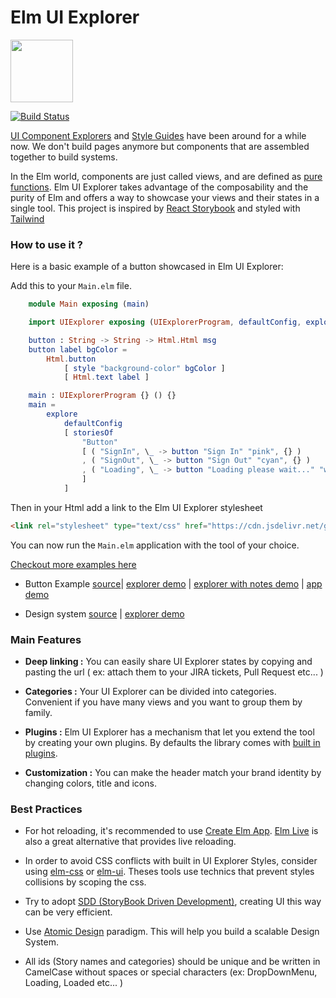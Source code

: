 # Elm UI Explorer

<img src="https://raw.githubusercontent.com/kalutheo/elm-ui-explorer/master/explorer-logo.png" height="100" />

[![Build Status](https://travis-ci.org/kalutheo/elm-ui-explorer.svg?branch=master)](https://travis-ci.org/kalutheo/elm-ui-explorer)

[UI Component Explorers](https://blog.hichroma.com/the-crucial-tool-for-modern-frontend-engineers-fb849b06187a) and [Style Guides](http://styleguides.io/) have been around for a while now.
We don't build pages anymore but components that are assembled together to build systems.

In the Elm world, components are just called views, and are defined as [pure functions](https://en.wikipedia.org/wiki/Pure_function).
Elm UI Explorer takes advantage of the composability and the purity of Elm and offers a way to showcase
your views and their states in a single tool.
This project is inspired by [React Storybook](https://storybook.js.org/) and styled with [Tailwind](https://tailwindcss.com/)


### How to use it ?

Here is a basic example of a button showcased in Elm UI Explorer:


Add this to your `Main.elm` file.

```elm
    module Main exposing (main)

    import UIExplorer exposing (UIExplorerProgram, defaultConfig, explore, storiesOf)

    button : String -> String -> Html.Html msg
    button label bgColor =
        Html.button
            [ style "background-color" bgColor ]
            [ Html.text label ]

    main : UIExplorerProgram {} () {}
    main =
        explore
            defaultConfig
            [ storiesOf
                "Button"
                [ ( "SignIn", \_ -> button "Sign In" "pink", {} )
                , ( "SignOut", \_ -> button "Sign Out" "cyan", {} )
                , ( "Loading", \_ -> button "Loading please wait..." "white", {} )
                ]
            ]

```

Then in your Html add a link to the Elm UI Explorer stylesheet

```html
<link rel="stylesheet" type="text/css" href="https://cdn.jsdelivr.net/gh/kalutheo/elm-ui-explorer@master/assets/styles.css">
```

You can now run the `Main.elm` application with the tool of your choice. 


[Checkout more examples here](https://github.com/kalutheo/elm-ui-explorer/tree/master/examples)
- Button Example [source](https://github.com/kalutheo/elm-ui-explorer/tree/master/examples/button)| [explorer demo](https://kalutheo.github.io/elm-ui-explorer/examples/button/explorer/index.html) |
[explorer with notes demo](https://kalutheo.github.io/elm-ui-explorer/examples/button/explorer-with-notes/index.html) | [app demo](https://kalutheo.github.io/elm-ui-explorer/examples/button/index.html)

- Design system [source](https://github.com/kalutheo/elm-ui-explorer/tree/master/examples/dsm/) | [explorer demo](https://kalutheo.github.io/elm-ui-explorer/examples/dsm/index.html)

### Main Features

- **Deep linking :** You can easily share UI Explorer states by copying and pasting the url ( ex:  attach them to your JIRA tickets, Pull Request etc... )

- **Categories :** Your UI Explorer can be divided into categories. Convenient if you have many views and you want to group them by family.


- **Plugins :** Elm UI Explorer has a mechanism that let you extend the tool by creating your own plugins. By defaults the library comes with [built in plugins](src/UIExporer/Plugins).


- **Customization :** You can make the header match your brand identity by changing colors, title and icons.




### Best Practices

- For hot reloading, it's recommended to use [Create Elm App](https://github.com/halfzebra/create-elm-app). [Elm Live](https://github.com/wking-io/elm-live) is also a great alternative that provides live reloading.

- In order to avoid CSS conflicts with built in UI Explorer Styles, consider using  [elm-css](https://package.elm-lang.org/packages/rtfeldman/elm-css/latest/) or [elm-ui](https://package.elm-lang.org/packages/mdgriffith/elm-ui/latest/). Theses tools use technics that prevent styles collisions by scoping the css.  

- Try to adopt [SDD (StoryBook Driven Development)](https://medium.com/nulogy/storybook-driven-development-a3c517276c07), creating UI this way can be very efficient.

- Use [Atomic Design](http://bradfrost.com/blog/post/atomic-web-design/) paradigm. This will help you build a scalable Design System.


- All ids (Story names and categories) should be unique and be written in CamelCase without spaces or special characters (ex:  DropDownMenu, Loading, Loaded etc... )
